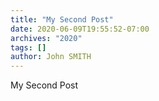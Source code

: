 ```yaml
---
title: "My Second Post"
date: 2020-06-09T19:55:52-07:00
archives: "2020"
tags: []
author: John SMITH
---
```


My Second Post
